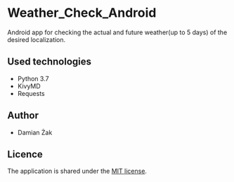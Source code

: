 # Weather_Check_Android
Android app for checking the actual and future weather(up to 5 days) of the desired localization.

## Used technologies
* Python 3.7
* KivyMD
* Requests
## Author
- Damian Żak
## Licence
The application is shared under the [MIT license](https://opensource.org/licenses/MIT).

